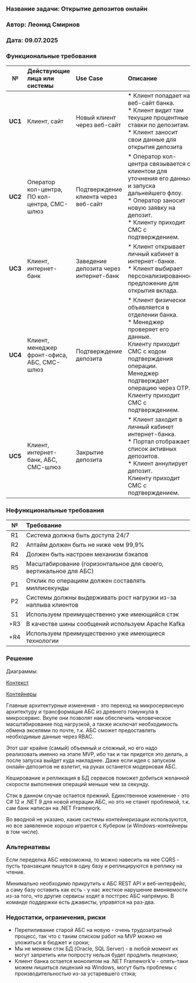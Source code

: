 
### <a name="_b7urdng99y53"></a>**Название задачи: Открытие депозитов онлайн**
### <a name="_hjk0fkfyohdk"></a>**Автор: Леонид Смирнов**
### <a name="_uanumrh8zrui"></a>**Дата: 09.07.2025**

### <a name="_3bfxc9a45514"></a>**Функциональные требования**

|  **№**  | **Действующие лица или системы**             | **Use Case**                           | **Описание**                                                                                                                                                                                                                                     |
|:-------:|:---------------------------------------------|:---------------------------------------|:-------------------------------------------------------------------------------------------------------------------------------------------------------------------------------------------------------------------------------------------------|
| **UC1** | Клиент, сайт                                 | Новый клиент через веб-сайт            | * Клиент попадает на веб-сайт банка. <br/> * Клиент видит там текущие процентные ставки по депозитам. <br/> * Клиент заносит свои данные для открытия депозита                                                                                   |
| **UC2** | Оператор кол-центра, ПО кол-центра, СМС-шлюз | Подтверждение клиента через веб-сайт   | * Оператор кол-центра связывается с клиентом для уточнения его данных и запуска дальнейшего флоу. <br/> * Оператор заносит новую заявку на депозит. <br/> *  Клиенту приходит СМС с подтверждением.                                              |
| **UC3** | Клиент, интернет-банк                        | Заведение депозита через интернет-банк | * Клиент открывает личный кабинет в интернет-банке. <br/> * Клиент выбирает персонализированное предложение для открытия вклада.                                                                                                                 |
| **UC4** | Клиент, менеджер фронт-офиса, АБС, СМС-шлюз  | Подтверждение депозита                 | * Клиент физически объявляется в отделении банка. <br/> * Менеджер проверяет его данные. <br/> Клиенту приходит СМС с кодом подтверждения операции. <br/> Менеджер подтверждает операцию через OTP. <br/> Клиенту приходит СМС с подтверждением. |
| **UC5** | Клиент, интернет-банк, АБС, СМС-шлюз         | Закрытие депозита                      | * Клиент заходит в личный кабинет интернет-банка. <br/> * Портал отображает список активных депозитов. <br/> * Клиент аннулирует депозит. <br/> Клиенту приходит СМС с подтверждением.                                                           |




### <a name="_u8xz25hbrgql"></a>**Нефункциональные требования**

| **№** | **Требование**                                                    |
|:-----:|:------------------------------------------------------------------|
|  R1   | Система должна быть доступа 24/7                                  |
|  R2   | Аптайм должен быть не ниже чем 99,9%                              |
|  R4   | Должен быть настроен механизм бэкапов                             |
|  R5   | Масштабирование (горизонтальное для своего, вертикальное для АБС) |
|  P1   | Отклик по операциям должен составлять миллисекунды                |
|  P2   | Системы должны выдерживать рост нагрузки из-за наплыва клиентов   |
|  S1   | Используем преимущественно уже имеющийся стэк                     |
|  +R3  | В качестве шины сообщений используем Apache Kafka                 |
|  +R4  | Используем преимущественно уже имеющиеся технологии               |

### <a name="_qmphm5d6rvi3"></a>**Решение**
Диаграммы:

[Контекст](./context.puml)

[Контейнеры](./container.puml)

Главные архитектурные изменения - это переход на микросервисную архитектуру и трансформация АБС из древнего гомункула в микросервис.
Вкупе они позволят нам обеспечить человеческое масштабирование под нагрузкой, а также исключат необходимость обмена экселями по почте, т.к. АБС 
сможет предоставлять необходимые данные через RBAC.

Этот шаг крайне (самый) объемный и сложный, но его надо реализовать именно на этапе MVP, ибо так и так придется это делать, а после запуска выйдет куда накладнее.
Даже если идея с запуском онлайн-депозитов не взлетит, на руках останется модерновая АБС.

Кеширование и репликация в БД сервисов поможет добиться желанной скорости выполнения операций меньше чем за секунду.

Стэк в данном случае остается прежний. Единственное изменение - это C# 12 и .NET 9 для новой итерации АБС, но это не станет проблемой, т.к. сам банк
написан на .NET Framework.

Во вводной не указано, какие системы контейнеризации используются, но все заявленное хорошо играется с Кубером (и Windows-контейнеры в том числе).

### <a name="_bjrr7veeh80c"></a>**Альтернативы**
Если переделка АБС невозможна, то можно навесить на нее CQRS - пусть транзакции пишутся в одну базу и реплицируются в реплику на чтение.

Минимально необходимо прикрутить к АБС REST API и веб-интерфейс, а саму базу оставить как есть - у нас жесткое нарушение вменяемости 
из-за того, что другие сервисы ходят в постгрес АБС напрямую. В команде поддержки есть джависты, управятся на раз-два.

### <a name="_bjrr7veeh80c"></a>**Недостатки, ограничения, риски**

* Перепиливание старой АБС на новую - очень трудозатратный процесс, так что с таким списком работ на MVP можно не уложиться в бюджет и сроки;
* Мы не меняем стэк БД (Oracle, SQL Server) - в любой момент их могут запретить или попросту нельзя будет продлить лицензию;
* Клиент банка остается монолитом на .NET Framework'e - опять-таки можем лишиться лицензий на Windows, могут быть проблемы с производительностью из-за устаревшего стэка;
